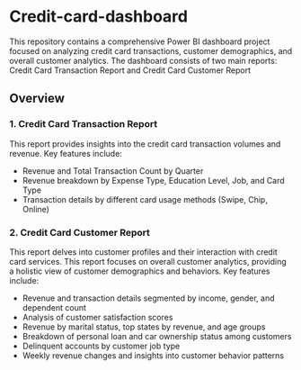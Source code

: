 # Credit-card-dashboard
This repository contains a comprehensive Power BI dashboard project focused on analyzing credit card transactions, customer demographics, and overall customer analytics. The dashboard consists of two main reports: Credit Card Transaction Report and Credit Card Customer Report 

## Overview

### 1. Credit Card Transaction Report
This report provides insights into the credit card transaction volumes and revenue. Key features include:
- Revenue and Total Transaction Count by Quarter
- Revenue breakdown by Expense Type, Education Level, Job, and Card Type
- Transaction details by different card usage methods (Swipe, Chip, Online)

### 2. Credit Card Customer Report
This report delves into customer profiles and their interaction with credit card services. This report focuses on overall customer analytics, providing a holistic view of customer demographics and behaviors. Key features include:
- Revenue and transaction details segmented by income, gender, and dependent count
- Analysis of customer satisfaction scores
- Revenue by marital status, top states by revenue, and age groups
- Breakdown of personal loan and car ownership status among customers
- Delinquent accounts by customer job type
- Weekly revenue changes and insights into customer behavior patterns
